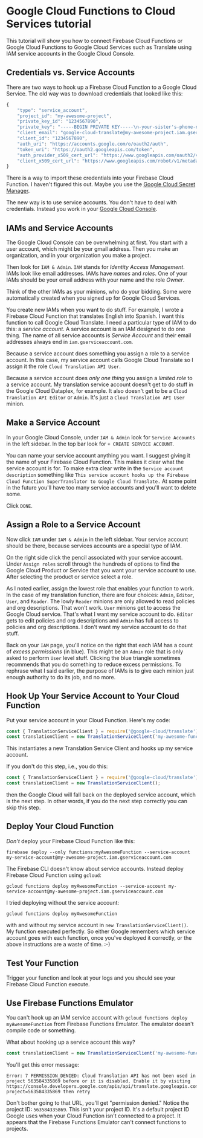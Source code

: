 # Google Cloud Functions to Cloud Services tutorial
This tutorial will show you how to connect Firebase Cloud Functions or Google Cloud Functions to Google Cloud Services such as Translate using IAM service accounts in the Google Cloud Console.

Credentials vs. Service Accounts
-------------------------------

There are two ways to hook up a Firebase Cloud Function to a Google Cloud Service. The old way was to download credentials that looked like this:

```js
{
    "type": "service_account",
    "project_id": "my-awesome-project",
    "private_key_id": "1234567890",
    "private_key": "-----BEGIN PRIVATE KEY-----\n-your-sister's-phone-number=\n-----END PRIVATE KEY-----\n",
    "client_email": "google-cloud-translate@my-awesome-project.iam.gserviceaccount.com",
    "client_id": "1234567890",
    "auth_uri": "https://accounts.google.com/o/oauth2/auth",
    "token_uri": "https://oauth2.googleapis.com/token",
    "auth_provider_x509_cert_url": "https://www.googleapis.com/oauth2/v1/certs",
    "client_x509_cert_url": "https://www.googleapis.com/robot/v1/metadata/x509/google-cloud-translate%40my-awesome-project.iam.gserviceaccount.com"
}
```

There is a way to import these credentials into your Firebase Cloud Function. I haven't figured this out. Maybe you use the [Google Cloud Secret Manager](https://cloud.google.com/secret-manager).

The new way is to use service accounts. You don't have to deal with credentials. Instead you work in your [Google Cloud Console](https://console.cloud.google.com/).

IAMs and Service Accounts
-------------------------

The Google Cloud Console can be overwhelming at first. You start with a user account, which might be your gmail address. Then you make an organization, and in your organization you make a project.

Then look for `IAM & Admin`. `IAM` stands for *Identity Access Management*. IAMs look like email addresses. IAMs have *names* and *roles*. One of your IAMs should be your email address with your name and the role *Owner*.

Think of the other IAMs as your minions, who do your bidding. Some were automatically created when you signed up for Google Cloud Services.

You create new IAMs when you want to do stuff. For example, I wrote a Firebase Cloud Function that translates English into Spanish. I want this function to call Google Cloud Translate. I need a particular type of IAM to do this: a *service account*. A service account is an IAM designed to do one thing. The name of all service accounts is *Service Account* and their email addresses always end in `iam.gserviceaccount.com`.

Because a service account does something you assign a role to a service account. In this case, my service account calls Google Cloud Translate so I assign it the role `Cloud Translation API User`.

Because a service account does *only one thing* you assign a *limited role* to a service account. My translation service account doesn't get to do stuff in the Google Cloud Dataplex, for example. It also doesn't get to be a `Cloud Translation API Editor` or `Admin`. It's just a `Cloud Translation API User` minion.

Make a Service Account
----------------------

In your Google Cloud Console, under `IAM & Admin` look for `Service Accounts` in the left sidebar. In the top bar look for `+ CREATE SERVICE ACCOUNT`. 

You can name your service account anything you want. I suggest giving it the name of your Firebase Cloud Function. This makes it clear what the service account is for. To make extra clear write in the `Service account description` something like `This service account hooks up the Firebase Cloud Function SuperTranslator to Google Cloud Translate.` At some point in the future you'll have too many service accounts and you'll want to delete some.

Click `DONE`.

Assign a Role to a Service Account
----------------------------------

Now click `IAM` under `IAM & Admin` in the left sidebar. Your service account should be there, because services accounts are a special type of IAM.

On the right side click the pencil associated with your service account. Under `Assign roles` scroll through the hundreds of options to find the Google Cloud Product or Service that you want your service account to use. After selecting the product or service select a role.

As I noted earlier, assign the lowest role that enables your function to work. In the case of my translation function, there are four choices: `Admin`, `Editor`, `User`, and `Reader`. The lowly `Reader` minions are only allowed to read policies and org descriptions. That won't work. `User` minions get to access the Google Cloud service. That's what I want my service account to do. `Editor` gets to edit policies and org descriptions and `Admin` has full access to policies and org descriptions. I don't want my service account to do that stuff.

Back on your `IAM` page, you'll notice on the right that each IAM has a count of *excess permissions* (in blue). This might be an `Admin` role that is only asked to perform `User` level stuff. Clicking the blue triangle sometimes recommends that you do something to reduce excess permissions. To rephrase what I said earlier, the purpose of IAMs is to give each minion just enough authority to do its job, and no more.

Hook Up Your Service Account to Your Cloud Function
------------------------------------------------------------
Put your service account in your Cloud Function. Here's my code:

```js
const { TranslationServiceClient } = require('@google-cloud/translate');
const translationClient = new TranslationServiceClient('my-awesome-function@my-awesome-app.iam.gserviceaccount.com');
```

This instantiates a new Translation Service Client and hooks up my service account.

If you don't do this step, i.e., you do this:

```js
const { TranslationServiceClient } = require('@google-cloud/translate');
const translationClient = new TranslationServiceClient();
```

then the Google Cloud will fall back on the deployed service account, which is the next step. In other words, if you do the next step correctly you can skip this step.

Deploy Your Cloud Function
--------------------------

*Don't* deploy your Firebase Cloud Function like this:

```
firebase deploy --only functions:myAwesomeFunction --service-account my-service-account@my-awesome-project.iam.gserviceaccount.com
```

The Firebase CLI doesn't know about service accounts. Instead deploy Firebase Cloud Function using `gcloud`:

```
gcloud functions deploy myAwesomeFunction --service-account my-service-account@my-awesome-project.iam.gserviceaccount.com
```

I tried deploying without the service account:

```
gcloud functions deploy myAwesomeFunction
```

with and without my service account in `new TranslationServiceClient()`. My function executed perfectly. So either Google remembers which service account goes with each function, once you've deployed it correctly, or the above instructions are a waste of time. :-)

Test Your Function
------------------

Trigger your function and look at your logs and you should see your Firebase Cloud Function execute.

## Use Firebase Functions Emulator

You can't hook up an IAM service account with `gcloud functions deploy myAwesomeFunction` from Firebase Functions Emulator. The emulator doesn't compile code or something.

What about hooking up a service account this way?

```js
const translationClient = new TranslationServiceClient('my-awesome-function@my-awesome-app.iam.gserviceaccount.com');
```

You'll get this error message:

```
Error: 7 PERMISSION_DENIED: Cloud Translation API has not been used in project 563584335869 before or it is disabled. Enable it by visiting https://console.developers.google.com/apis/api/translate.googleapis.com/overview?project=563584335869 then retry
```

Don't bother going to that URL, you'll get "permission denied." Notice the project ID: `563584335869`. This isn't your project ID. It's a default project ID Google uses when your Cloud Function isn't connected to a project. It appears that the Firebase Functions Emulator can't connect functions to projects.
